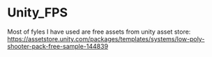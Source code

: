 # Unity_FPS
Most of fyles I have used are free assets from unity asset store: https://assetstore.unity.com/packages/templates/systems/low-poly-shooter-pack-free-sample-144839
